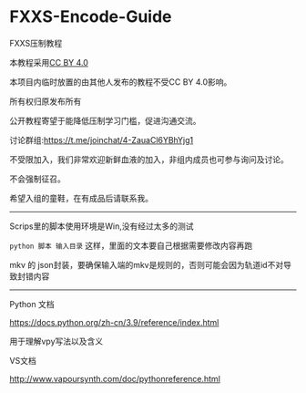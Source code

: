 # FXXS-Encode-Guide
FXXS压制教程

本教程采用[CC BY 4.0](https://creativecommons.org/licenses/by/4.0/deed.zh)

本项目内临时放置的由其他人发布的教程不受CC BY 4.0影响。

所有权归原发布所有

公开教程寄望于能降低压制学习门槛，促进沟通交流。

讨论群组:<https://t.me/joinchat/4-ZauaCl6YBhYjg1>

不受限加入，我们非常欢迎新鲜血液的加入，非组内成员也可参与询问及讨论。

不会强制征召。

希望入组的童鞋，在有成品后请联系我。

---

Scrips里的脚本使用环境是Win,没有经过太多的测试

`python 脚本 输入目录` 这样，里面的文本要自己根据需要修改内容再跑

mkv 的 json封装，要确保输入端的mkv是规则的，否则可能会因为轨道id不对导致封错内容

---
Python 文档

<https://docs.python.org/zh-cn/3.9/reference/index.html>

用于理解vpy写法以及含义

VS文档

<http://www.vapoursynth.com/doc/pythonreference.html>